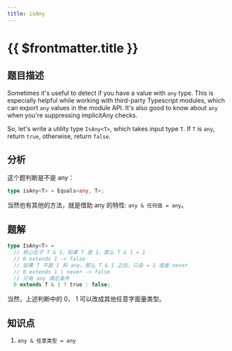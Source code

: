 ```yaml
---
title: isAny
---
```


# {{ $frontmatter.title }}

## 题目描述

Sometimes it's useful to detect if you have a value with `any` type. This is especially helpful while working with third-party Typescript modules, which can export `any` values in the module API. It's also good to know about `any` when you're suppressing implicitAny checks.

So, let's write a utility type `IsAny<T>`, which takes input type `T`. If `T` is `any`, return `true`, otherwise, return `false`.

## 分析

这个题判断是不是 any：

```ts
type isAny<T> = Equals<any, T>;
```

当然也有其他的方法，就是借助 any 的特性: `any & 任何值 = any`。

## 题解

```ts
type IsAny<T> =
  // 核心在于 T & 1，如果 T 是 1，那么 T & 1 = 1
  // 0 extends 1 -> false
  // 如果 T 不是 1 和 any，那么 T & 1 之后，只会 = 1 或者 never
  // 0 extends 1 | never -> false
  // 只有 any 满足条件
  0 extends T & 1 ? true : false;
```

当然，上述判断中的 0， 1 可以改成其他任意字面量类型。

## 知识点

1. `any & 任意类型 = any`